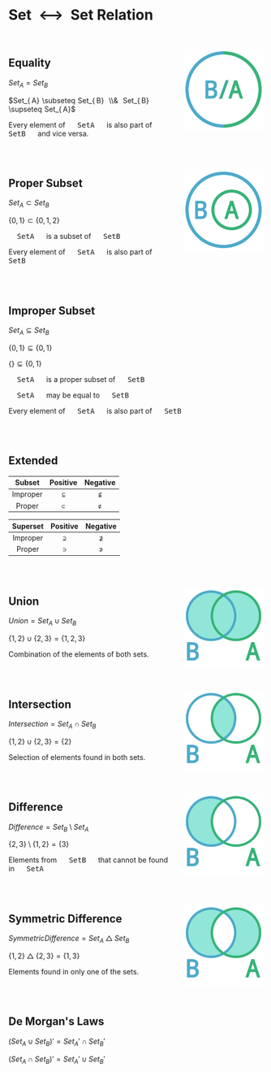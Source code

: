 # Set  ⟷  Set Relation

<br>

<img
    src = '../../Resources/Assets/Diagrams/Equality.png'
    align = right
    width = 160
/>

## Equality

$Set_{ A} = Set_{ B}$

$Set_{ A} \subseteq Set_{ B}  \\&  Set_{ B} \supseteq Set_{ A}$

Every element of  <kbd>  SetA  </kbd>  is also part of  <kbd>  SetB  </kbd>  and vice versa.

<br>
<br>

<img
    src = '../../Resources/Assets/Diagrams/Proper%20Subset.png'
    align = right
    width = 160
/>

## Proper Subset

$Set_{ A} \subset Set_{ B}$

$\lbrace 0 , 1 \rbrace \subset \lbrace 0 , 1 , 2 \rbrace$

<kbd>  SetA  </kbd>  is a subset of  <kbd>  SetB  </kbd>

Every element of  <kbd>  SetA  </kbd>  is also part of  <kbd>  SetB  </kbd>

<br>
<br>

## Improper Subset

$Set_{ A} \subseteq Set_{ B}$

$\lbrace 0 , 1 \rbrace \subseteq \lbrace 0 , 1 \rbrace$

$\lbrace \rbrace \subseteq \lbrace 0 , 1 \rbrace$

<kbd>  SetA  </kbd>  is a proper subset of  <kbd>  SetB  </kbd>

<kbd>  SetA  </kbd>  may be equal to  <kbd>  SetB  </kbd>

Every element of  <kbd>  SetA  </kbd>  is also part of  <kbd>  SetB  </kbd>

<br>
<br>

## Extended

| Subset | Positive | Negative |
|:------:|:--------:|:--------:|
| Improper | `⊆` | `⊈`
| Proper   | `⊂` | `⊄`

| Superset | Positive | Negative |
|:--------:|:--------:|:--------:|
| Improper | `⊇` | `⊉`
| Proper   | `⊃` | `⊅`

<br>
<br>

<img
    src = '../../Resources/Assets/Diagrams/Union.png'
    align = right
    width = 160
/>

## Union

$Union = Set_{ A} \cup Set_{ B}$

$\lbrace 1 , 2 \rbrace \cup \lbrace 2 , 3 \rbrace = \lbrace 1 , 2 , 3 \rbrace$

Combination of the elements of both sets.

<br>
<br>

<img
    src = '../../Resources/Assets/Diagrams/Intersection.png'
    align = right
    width = 160
/>

## Intersection

$Intersection = Set_{ A} \cap Set_{ B}$

$\lbrace 1 , 2 \rbrace \cup \lbrace 2 , 3 \rbrace = \lbrace 2 \rbrace$

Selection of elements found in both sets.

<br>
<br>

<img
    src = '../../Resources/Assets/Diagrams/Difference.png'
    align = right
    width = 160
/>

## Difference

$Difference = Set_{ B} \setminus Set_{ A}$

$\lbrace 2 , 3 \rbrace \setminus \lbrace 1 , 2 \rbrace = \lbrace 3 \rbrace$

Elements from  <kbd>  SetB  </kbd>  that cannot be found in  <kbd>  SetA  </kbd>

<br>
<br>

<img
    src = '../../Resources/Assets/Diagrams/Symmetric%20Difference.png'
    align = right
    width = 160
/>

## Symmetric Difference

$Symmetric Difference = Set_{ A} \bigtriangleup Set_{ B}$

$\lbrace 1 , 2 \rbrace \bigtriangleup \lbrace 2 , 3 \rbrace = \lbrace 1 , 3 \rbrace$

Elements found in only one of the sets.

<br>
<br>

## De Morgan's Laws

$( Set_{ A} \cup Set_{ B} )' = Set_{ A}' \cap Set_{ B}'$

$( Set_{ A} \cap Set_{ B} )' = Set_{ A}' \cup Set_{ B}'$

<br>
